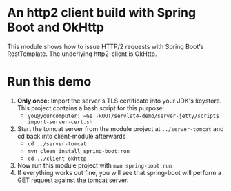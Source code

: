 # An http2 client build with Spring Boot and OkHttp

This module shows how to issue HTTP/2 requests with Spring Boot's RestTemplate. The underlying http2-client is OkHttp.

# Run this demo

1. **Only once:**  Import the server's TLS certificate into your JDK's keystore. This project contains a bash script for this 
purpose:
   * `you@yourcomputer: ~GIT-ROOT/servlet4-demo/server-jetty/script$ import-server-cert.sh`
1. Start the tomcat server from the module project at `../server-tomcat` and cd back into client-module afterwards
      * `cd ../server-tomcat`
      * `mvn clean install spring-boot:run`
      * `cd ../client-okhttp`   
1. Now run this module project with `mvn spring-boot:run`
1. If everything works out fine, you will see that spring-boot will perform a GET request against the tomcat server.
